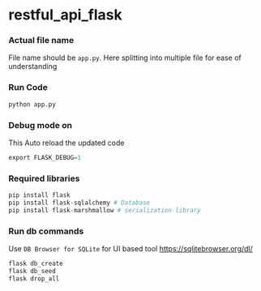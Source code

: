 # restful_api_flask

### Actual file name
File name should be `app.py`. Here splitting 
into multiple file for ease of understanding


### Run Code
```python
python app.py
```


### Debug mode on
This Auto reload the updated code
```python
export FLASK_DEBUG=1
```

### Required libraries
```python
pip install flask
pip install flask-sqlalchemy # Database
pip install flask-marshmallow # serialization library
```

### Run db commands
Use `DB Browser for SQLite` for UI based tool
https://sqlitebrowser.org/dl/
```python
flask db_create
flask db_seed
flask drop_all
```

